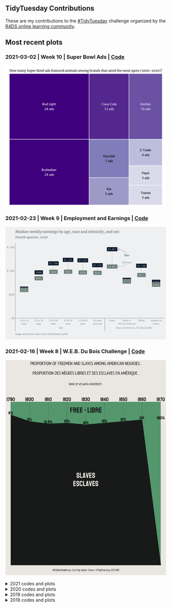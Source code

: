 ## TidyTuesday Contributions
 
These are my contributions to the [#TidyTuesday](https://github.com/rfordatascience/tidytuesday) challenge organized by the [R4DS online learning community](https://twitter.com/r4dscommunity).

## Most recent plots

### 2021-03-02 | Week 10 | Super Bowl Ads | [Code](https://github.com/wjtorres/tidytuesday/tree/master/2021_03_02)

[![alt text](https://github.com/wjtorres/tidytuesday/blob/master/2021_03_02/my_plot.png)](https://github.com/wjtorres/tidytuesday/tree/master/2021_03_02)

### 2021-02-23 | Week 9 | Employment and Earnings | [Code](https://github.com/wjtorres/tidytuesday/tree/master/2021_02_23)

[![alt text](https://github.com/wjtorres/tidytuesday/blob/master/2021_02_23/my_plot.png)](https://github.com/wjtorres/tidytuesday/tree/master/2021_02_23)

### 2021-02-16 | Week 8 | W.E.B. Du Bois Challenge | [Code](https://github.com/wjtorres/tidytuesday/tree/master/2021_02_16)

[![alt text](https://github.com/wjtorres/tidytuesday/blob/master/2021_02_16/my_plot.png)](https://github.com/wjtorres/tidytuesday/tree/master/2021_02_16)



<details>
  <summary>2021 codes and plots</summary>

### 2021-02-09 | Week 7 | Wealth and Income | [Code](https://github.com/wjtorres/tidytuesday/tree/master/2021_02_09)

[![alt text](https://github.com/wjtorres/tidytuesday/blob/master/2021_02_09/my_plot.png)](https://github.com/wjtorres/tidytuesday/tree/master/2021_02_09)

### 2021-02-02 | Week 6 | HBCU Enrollment | [Code](https://github.com/wjtorres/tidytuesday/tree/master/2021_02_02)

[![alt text](https://github.com/wjtorres/tidytuesday/blob/master/2021_02_02/my_plot.png)](https://github.com/wjtorres/tidytuesday/tree/master/2021_02_02)

### 2021-01-26 | Week 5 | Plastic Pollution | [Code](https://github.com/wjtorres/tidytuesday/tree/master/2021_01_26)

[![alt text](https://github.com/wjtorres/tidytuesday/blob/master/2021_01_26/my_plot.png)](https://github.com/wjtorres/tidytuesday/tree/master/2021_01_26)

### 2021-01-19 | Week 4 | Kenya Census | [Code](https://github.com/wjtorres/tidytuesday/tree/master/2021_01_19)

[![alt text](https://github.com/wjtorres/tidytuesday/blob/master/2021_01_19/my_plot.png)](https://github.com/wjtorres/tidytuesday/tree/master/2021_01_19)
 
 ### 2021-01-12 | Week 3 | Art Collection | [Code](https://github.com/wjtorres/tidytuesday/tree/master/2021_01_12)

[![alt text](https://github.com/wjtorres/tidytuesday/blob/master/2021_01_12/my_plot.png)](https://github.com/wjtorres/tidytuesday/tree/master/2021_01_12)
 
 ### 2021-01-05 | Week 2 | Transit Cost Project | [Code](https://github.com/wjtorres/tidytuesday/tree/master/2021_01_05)

[![alt text](https://github.com/wjtorres/tidytuesday/blob/master/2021_01_05/my_gif.gif)](https://github.com/wjtorres/tidytuesday/tree/master/2021_01_05)
</details>


<details>
  <summary>2020 codes and plots</summary>

### 2020-12-22 | Week 52 | Big Mac Index :hamburger: | [Code](https://github.com/wjtorres/tidytuesday/tree/master/2020_12_22)

[![alt text](https://github.com/wjtorres/tidytuesday/blob/master/2020_12_22/my_plot.png)](https://github.com/wjtorres/tidytuesday/tree/master/2020_12_22)

### 2020-12-15 | Week 51 | Ninja Warrior :runner: | [Code](https://github.com/wjtorres/tidytuesday/tree/master/2020_12_15)

[![alt text](https://github.com/wjtorres/tidytuesday/blob/master/2020_12_15/my_plot.png)](https://github.com/wjtorres/tidytuesday/tree/master/2020_12_15)

### 2020-12-08 | Week 50 | Women of 2020 :clap: | [Code](https://github.com/wjtorres/tidytuesday/tree/master/2020_12_08)

[![alt text](https://github.com/wjtorres/tidytuesday/blob/master/2020_12_08/my_gif.gif)](https://github.com/wjtorres/tidytuesday/tree/master/2020_12_08)

### 2020-12-01 | Week 49 | Toronto Shelters | [Code](https://github.com/wjtorres/tidytuesday/tree/master/2020_12_01)

[![alt text](https://github.com/wjtorres/tidytuesday/blob/master/2020_12_01/myapp.gif)](https://github.com/wjtorres/tidytuesday/tree/master/2020_12_01)

Shiny app url link: https://wjtorres.shinyapps.io/TorontoShelters/

### 2020-11-24 | Week 48 | Washington Trails | [Code](https://github.com/wjtorres/tidytuesday/tree/master/2020_11_24)

[![alt text](https://github.com/wjtorres/tidytuesday/blob/master/2020_11_24/app_pic.png)](https://github.com/wjtorres/tidytuesday/tree/master/2020_11_24)
Shiny app url link: https://wjtorres.shinyapps.io/WashingtonTrails/

### 2020-11-17 | Week 47 | #BlackInDataWeek | [Code](https://github.com/wjtorres/tidytuesday/tree/master/2020_11_17)

[![alt text](https://github.com/wjtorres/tidytuesday/blob/master/2020_11_17/my_table.JPG)](https://github.com/wjtorres/tidytuesday/tree/master/2020_11_17)

### 2020-11-10 | Week 46 | Historical Phones | [Code](https://github.com/wjtorres/tidytuesday/tree/master/2020_11_10)

[![alt text](https://github.com/wjtorres/tidytuesday/blob/master/2020_11_10/My%20TidyTuesday%20Plot.png)](https://github.com/wjtorres/tidytuesday/tree/master/2020_11_10)

### 2020-11-03 | Week 45 | IKEA | [Code](https://github.com/wjtorres/tidytuesday/tree/master/2020_11_03)

[![alt text](https://github.com/wjtorres/tidytuesday/blob/master/2020_11_03/My%20TidyTuesday%20Plot.png)](https://github.com/wjtorres/tidytuesday/tree/master/2020_11_03)

### 2020-10-27 | Week 44 | Canadian Wind Turbines | [Code](https://github.com/wjtorres/tidytuesday/tree/master/2020_10_27)

[![alt text](https://github.com/wjtorres/tidytuesday/blob/master/2020_10_27/My%20TidyTuesday%20Plot.png)](https://github.com/wjtorres/tidytuesday/tree/master/2020_10_27)

### 2020-10-20 | Week 43 | Great American Beer Festival Data | [Code](https://github.com/wjtorres/tidytuesday/tree/master/2020_10_20)

[![alt text](https://github.com/wjtorres/tidytuesday/blob/master/2020_10_20/My%20TidyTuesday%20Plot.png)](https://github.com/wjtorres/tidytuesday/tree/master/2020_10_20) 

### 2020-10-13 | Week 42 | DatasauRus Dozen | [Code](https://github.com/wjtorres/tidytuesday/tree/master/2020_10_13)

[![alt text](https://github.com/wjtorres/tidytuesday/blob/master/2020_10_13/My%20TidyTuesday%20Plot.png)](https://github.com/wjtorres/tidytuesday/tree/master/2020_10_13) 

### 2020-10-06 | Week 41 | NCAA Women's Basketball | [Code](https://github.com/wjtorres/tidytuesday/tree/master/2020_10_06)

[![alt text](https://github.com/wjtorres/tidytuesday/blob/master/2020_10_06/My%20TidyTuesday%20Plot.png)](https://github.com/wjtorres/tidytuesday/tree/master/2020_10_06)

### 2020-09-29 | Week 40 | Taylor swift Lyrics | [Code](https://github.com/wjtorres/tidytuesday/tree/master/2020_09_29)

[![alt text](https://github.com/wjtorres/tidytuesday/blob/master/2020_09_29/My%20TidyTuesday%20Plot.png)](https://github.com/wjtorres/tidytuesday/tree/master/2020_09_29) 

### 2020-09-22 | Week 39 | Himalayan Climbers | [Code](https://github.com/wjtorres/tidytuesday/tree/master/2020_09_22)

[![alt text](https://github.com/wjtorres/tidytuesday/blob/master/2020_09_22/My%20TidyTuesday%20Plot.png)](https://github.com/wjtorres/tidytuesday/tree/master/2020_09_22) 

### 2020-09-15 | Week 38 | US Spending on Kids | [Code](https://github.com/wjtorres/tidytuesday/tree/master/2020_09_15)

[![alt text](https://github.com/wjtorres/tidytuesday/blob/master/2020_09_15/My%20TidyTuesday%20Plot.png)](https://github.com/wjtorres/tidytuesday/tree/master/2020_09_15)

### 2020-09-08 | Week 37 | Friends | [Code](https://github.com/wjtorres/tidytuesday/tree/master/2020_09_08)

[![alt text](https://github.com/wjtorres/tidytuesday/blob/master/2020_09_08/My%20TidyTuesday%20Plot.png)](https://github.com/wjtorres/tidytuesday/tree/master/2020_09_08) 

### 2020-09-01 | Week 36 | Global Crop Yields | [Code](https://github.com/wjtorres/tidytuesday/tree/master/2020_09_01)

[![alt text](https://github.com/wjtorres/tidytuesday/blob/master/2020_09_01/mygif.gif)](https://github.com/wjtorres/tidytuesday/tree/master/2020_09_01)

### 2020-08-25 | Week 35 | Chopped Ratings | [Code](https://github.com/wjtorres/tidytuesday/tree/master/2020_08_25)

[![alt text](https://github.com/wjtorres/tidytuesday/blob/master/2020_08_25/2020_08_25_tidy_tuesday_files/figure-html/unnamed-chunk-2-1.png)](https://github.com/wjtorres/tidytuesday/tree/master/2020_08_25)

### 2020-08-18 | Week 34 | Extinct Plants | [Code](https://github.com/wjtorres/tidytuesday/tree/master/2020_08_18)

[![alt text](https://github.com/wjtorres/tidytuesday/blob/master/2020_08_18/2020_08_18_files/figure-html/unnamed-chunk-6-1.png)](https://github.com/wjtorres/tidytuesday/tree/master/2020_08_18)

### 2020-08-11 | Week 33 | Avatar | [Code](https://github.com/wjtorres/tidytuesday/tree/master/2020_08_11)

[![alt text](https://github.com/wjtorres/tidytuesday/blob/master/2020_08_11/2020_08_11_files/figure-html/Visualize-1.png)](https://github.com/wjtorres/tidytuesday/tree/master/2020_08_11)

### 2020-01-21 | Week 4 | Song Genres | [Code](https://github.com/wjtorres/tidytuesday/tree/master/2020_01_21)

[![alt text](https://github.com/wjtorres/tidytuesday/blob/master/2020_01_21/my_plot.JPG)](https://github.com/wjtorres/tidytuesday/tree/master/2020_01_21) 

</details>

<details>
  <summary>2019 codes and plots</summary>
 
  ### 2019-05-14 | Week 20 | Nobel Prize Winners :trophy: | [Code](https://github.com/wjtorres/tidytuesday/tree/master/2019_05_14)

[![alt text](https://github.com/wjtorres/tidytuesday/blob/master/2019_05_14/my_plot.png)](https://github.com/wjtorres/tidytuesday/tree/master/2019_05_14)
 
 ### 2019-02-19 | Week 8 | PhDs Awarded by Field | [Code](https://github.com/wjtorres/tidytuesday/tree/master/2019_02_19)

[![alt text](https://github.com/wjtorres/tidytuesday/blob/master/2019_02_19/my_plot.png)](https://github.com/wjtorres/tidytuesday/tree/master/2019_02_19) 
 
 </details>

<details>
  <summary>2018 codes and plots</summary>

### 2018-04-16 | Week 3 | Global Mortality Rates | [Code](https://github.com/wjtorres/tidytuesday/tree/master/2018_04_16)

[![alt text](https://github.com/wjtorres/tidytuesday/blob/master/2018_04_16/tab_1.png)](https://github.com/wjtorres/tidytuesday/tree/master/2018_04_16) 

### 2018-04-09 | Week 2 | NFL Salary | [Code](https://github.com/wjtorres/tidytuesday/tree/master/2018_04_09)

[![alt text](https://github.com/wjtorres/tidytuesday/blob/master/2018_04_09/myplot.png)](https://github.com/wjtorres/tidytuesday/tree/master/2018_04_09) 

### 2018-04-02 | Week 1 | US Tuition Costs | [Code](https://github.com/wjtorres/tidytuesday/tree/master/2018_04_02)

[![alt text](https://github.com/wjtorres/tidytuesday/blob/master/2018_04_02/My%20TidyTuesday%20Plot.png)](https://github.com/wjtorres/tidytuesday/tree/master/2018_04_02) 

</details>
